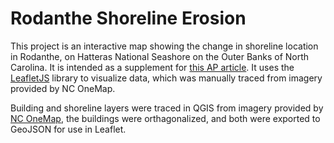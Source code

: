 # Rodanthe Shoreline Erosion
This project is an interactive map showing the change in shoreline location in Rodanthe, on Hatteras National Seashore on the Outer Banks of North Carolina.
It is intended as a supplement for [this AP article](https://apnews.com/article/environment-north-carolina-national-park-service-950b7804ae04d5798665429cc5afa226).
It uses the [LeafletJS](https://leafletjs.com/) library to visualize data, which was manually traced from imagery provided by NC OneMap.

Building and shoreline layers were traced in QGIS from imagery provided by [NC OneMap](https://www.nconemap.gov/pages/imagery), the buildings were orthagonalized, and both were exported to GeoJSON for use in Leaflet.